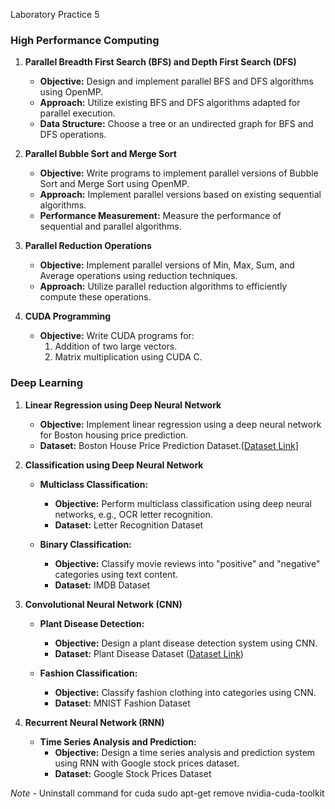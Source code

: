 Laboratory Practice 5

### High Performance Computing

1. **Parallel Breadth First Search (BFS) and Depth First Search (DFS)**

   - **Objective:** Design and implement parallel BFS and DFS algorithms using OpenMP.
   - **Approach:** Utilize existing BFS and DFS algorithms adapted for parallel execution.
   - **Data Structure:** Choose a tree or an undirected graph for BFS and DFS operations.

2. **Parallel Bubble Sort and Merge Sort**

   - **Objective:** Write programs to implement parallel versions of Bubble Sort and Merge Sort using OpenMP.
   - **Approach:** Implement parallel versions based on existing sequential algorithms.
   - **Performance Measurement:** Measure the performance of sequential and parallel algorithms.

3. **Parallel Reduction Operations**

   - **Objective:** Implement parallel versions of Min, Max, Sum, and Average operations using reduction techniques.
   - **Approach:** Utilize parallel reduction algorithms to efficiently compute these operations.

4. **CUDA Programming**

   - **Objective:** Write CUDA programs for:
     1. Addition of two large vectors.
     2. Matrix multiplication using CUDA C.

### Deep Learning

1. **Linear Regression using Deep Neural Network**

   - **Objective:** Implement linear regression using a deep neural network for Boston housing price prediction.
   - **Dataset:** Boston House Price Prediction Dataset.([Dataset Link](https://www.kaggle.com/datasets/altavish/boston-housing-dataset)]

2. **Classification using Deep Neural Network**

   - **Multiclass Classification:**
     - **Objective:** Perform multiclass classification using deep neural networks, e.g., OCR letter recognition.
     - **Dataset:** Letter Recognition Dataset 

   - **Binary Classification:**
     - **Objective:** Classify movie reviews into "positive" and "negative" categories using text content.
     - **Dataset:** IMDB Dataset

3. **Convolutional Neural Network (CNN)**

   - **Plant Disease Detection:**
     - **Objective:** Design a plant disease detection system using CNN.
     - **Dataset:** Plant Disease Dataset ([Dataset Link](https://www.kaggle.com/datasets/rashikrahmanpritom/plant-disease-recognition-dataset))

   - **Fashion Classification:**
     - **Objective:** Classify fashion clothing into categories using CNN.
     - **Dataset:** MNIST Fashion Dataset 

5. **Recurrent Neural Network (RNN)**

   - **Time Series Analysis and Prediction:**
     - **Objective:** Design a time series analysis and prediction system using RNN with Google stock prices dataset.
     - **Dataset:** Google Stock Prices Dataset

*Note* - Uninstall command for cuda
sudo apt-get remove nvidia-cuda-toolkit